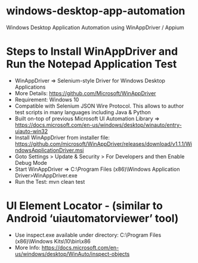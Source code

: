 # windows-desktop-app-automation
Windows Desktop Application Automation using WinAppDriver / Appium

# Steps to Install WinAppDriver and Run the Notepad Application Test
- WinAppDriver => Selenium-style Driver for Windows Desktop Applications 
- More Details: https://github.com/Microsoft/WinAppDriver
- Requirement: Windows 10
- Compatible with Selenium JSON Wire Protocol. This allows to author test scripts in many languages including Java & Python
- Built on-top of previous Microsoft UI Automation Library => https://docs.microsoft.com/en-us/windows/desktop/winauto/entry-uiauto-win32
- Install WinAppDriver from installer file: https://github.com/microsoft/WinAppDriver/releases/download/v1.1.1/WindowsApplicationDriver.msi
- Goto Settings > Update & Security > For Developers and then Enable Debug Mode
- Start WinAppDriver => C:\Program Files (x86)\Windows Application Driver>WinAppDriver.exe
- Run the Test: mvn clean test

# UI Element Locator - (similar to Android ‘uiautomatorviewer’ tool)
- Use inspect.exe available under directory: C:\Program Files (x86)\Windows Kits\10\bin\x86
- More Info: https://docs.microsoft.com/en-us/windows/desktop/WinAuto/inspect-objects

